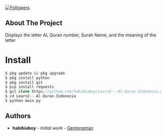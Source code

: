 <p align="left"> 
<a href="https://github.com/Tegar-ID/followers">
<img title="Followers" src="https://img.shields.io/github/followers/habibiaboy?color=blue&style=flat-square"></a>
</p> 

<!-- ABOUT THE PROJECT -->
## About The Project
Displays the letter AL Quran number, Surah Name, and the meaning of the letter




# Install
```php
$ pkg update && pkg upgrade
$ pkg install python
$ pkg install git
$ pip install requests
$ git clone https://github.com/habibiaboy/Learn2---Al-Quran-Indonesia.git
$ cd Learn2---Al-Quran-Indonesia
$ python main.py
``` 


## Authors

* **habibiaboy** - *Initial work* - [Gentengman](https://github.com/habibiaboy)